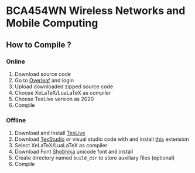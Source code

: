 # BCA454WN Wireless Networks and Mobile Computing

## How to Compile ?

### Online
1. Download source code
2. Go to [Overleaf](https://www.overleaf.com/) and login
3. Upload downloaded zipped source code
4. Choose XeLaTeX/LuaLaTeX as compiler
5. Choose TexLive version as 2020
6. Compile


### Offline
1. Download and Install [TexLive](https://www.tug.org/texlive/) 
2. Download [TexStudio](https://www.texstudio.org/) or visual studio code with and install [this](https://marketplace.visualstudio.com/items?itemName=James-Yu.latex-workshop) extension
3. Select XeLaTeX/LuaLaTeX as compiler
4. Download Font [Shobhika](https://ctan.org/texarchive/fonts/shobhika) unicode font and install
5. Create directory named `build_dir` to store auxiliary files (optional)
6. Compile


 
